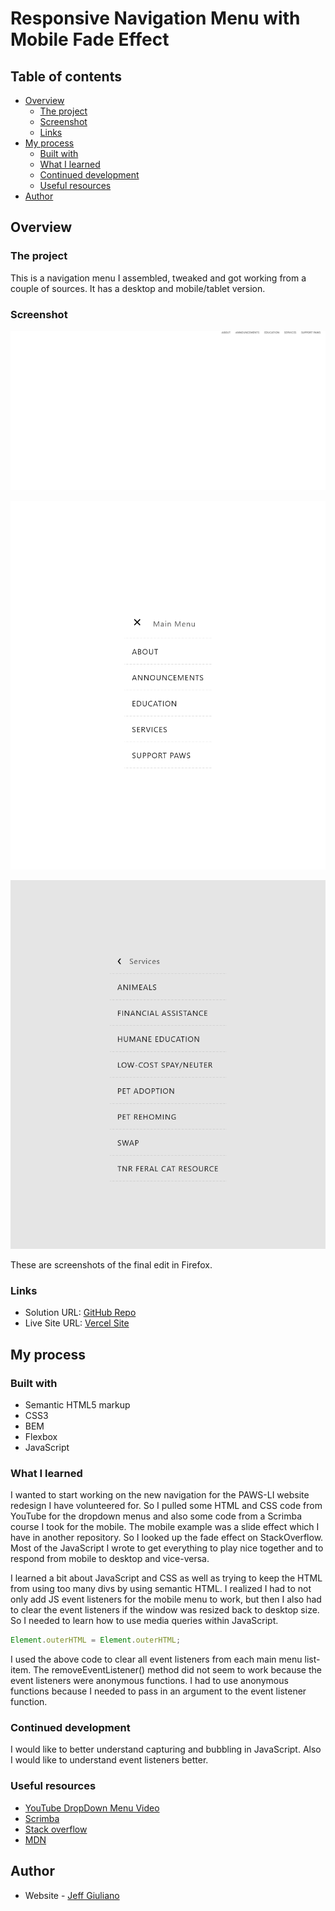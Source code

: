 # Responsive Navigation Menu with Mobile Fade Effect

## Table of contents

- [Overview](#overview)
  - [The project](#the-project)
  - [Screenshot](#screenshot)
  - [Links](#links)
- [My process](#my-process)
  - [Built with](#built-with)
  - [What I learned](#what-i-learned)
  - [Continued development](#continued-development)
  - [Useful resources](#useful-resources)
- [Author](#author)

## Overview

### The project

This is a navigation menu I assembled, tweaked and got working from a couple of sources. It has a desktop and mobile/tablet version.

### Screenshot

![](./Screenshot-1.png)

![](./Screenshot-2.png)

![](./Screenshot-3.png)

These are screenshots of the final edit in Firefox.

### Links

- Solution URL: [GitHub Repo](https://github.com/jgiuliano8/Responsive-nav-fade-effect)
- Live Site URL: [Vercel Site](http://responsive-nav-fade-effect.vercel.app/)

## My process

### Built with

- Semantic HTML5 markup
- CSS3
- BEM
- Flexbox
- JavaScript

### What I learned

I wanted to start working on the new navigation for
the PAWS-LI website redesign I have volunteered for.
So I pulled some HTML and CSS code from YouTube for
the dropdown menus and also some code from a Scrimba
course I took for the mobile. The mobile example was
a slide effect which I have in another repository. So
I looked up the fade effect on StackOverflow. Most of
the JavaScript I wrote to get everything to play nice
together and to respond from mobile to desktop and
vice-versa.

I learned a bit about JavaScript and CSS as well as
trying to keep the HTML from using too many divs by
using semantic HTML. I realized I had to not only
add JS event listeners for the mobile menu to work,
but then I also had to clear the event listeners
if the window was resized back to desktop size. So I
needed to learn how to use media queries within
JavaScript.

```javascript
Element.outerHTML = Element.outerHTML;
```

I used the above code to clear all event listeners
from each main menu list-item. The removeEventListener()
method did not seem to work because the event listeners
were anonymous functions. I had to use anonymous
functions because I needed to pass in an argument to
the event listener function.

### Continued development

I would like to better understand capturing and
bubbling in JavaScript. Also I would like to understand
event listeners better.

### Useful resources

- [YouTube DropDown Menu Video](https://www.youtube.com/watch?v=wHFflWvii3M&t=778s)
- [Scrimba](https://scrimba.com/)
- [Stack overflow](https://stackoverflow.com/)
- [MDN](https://developer.mozilla.org/en-US/)

## Author

- Website - [Jeff Giuliano](https://github.com/jgiuliano8)
